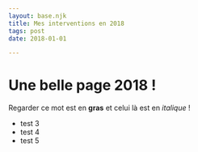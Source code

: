 ```yaml
---
layout: base.njk
title: Mes interventions en 2018
tags: post
date: 2018-01-01 

---
```


# Une belle page 2018 !

Regarder ce mot est en **gras** et celui là est en *italique* !

- test 3
- test 4
- test 5